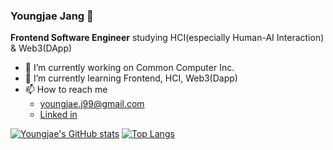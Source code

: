 ### Youngjae Jang 👋

**Frontend Software Engineer** studying HCI(especially Human-AI Interaction) & Web3(DApp)
- 🔭 I’m currently working on Common Computer Inc.
- 🌱 I’m currently learning Frontend, HCI, Web3(Dapp)
- 📫 How to reach me
   - youngjae.j99@gmail.com
   - [Linked in](https://www.linkedin.com/in/youngjae-jang-a3b9621ab/)


[![Youngjae's GitHub stats](https://github-readme-stats.vercel.app/api?username=youngjae99&theme=dark)](https://github.com/anuraghazra/github-readme-stats)
[![Top Langs](https://github-readme-stats.vercel.app/api/top-langs/?username=youngjae99&layout=compact&theme=dark)](https://github.com/anuraghazra/github-readme-stats)
